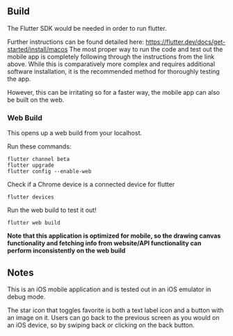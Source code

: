## Build
The Flutter SDK would be needed in order to run flutter. 

Further instructions can be found detailed here: https://flutter.dev/docs/get-started/install/macos
The most proper way to run the code and test out the mobile app is completely following through the instructions from the link above. While this is comparatively more complex and requires additional software installation, it is the recommended method for thoroughly testing the app. 

However, this can be irritating so for a faster way, the mobile app can also be built on the web.

### Web Build
This opens up a web build from your localhost. 

Run these commands: 
```
flutter channel beta
flutter upgrade
flutter config --enable-web
```

Check if a Chrome device is a connected device for flutter 

```
flutter devices
```

Run the web build to test it out! 
``` 
flutter web build
```

**Note that this application is optimized for mobile, so the drawing canvas functionality and fetching info from website/API functionality can perform inconsistently on the web build**


## Notes
This is an iOS mobile application and is tested out in an iOS emulator in debug mode. 

The star icon that toggles favorite is both a text label icon and a button with an image on it. 
Users can go back to the previous screen as you would on an iOS device, so by swiping back or clicking on the back button.
